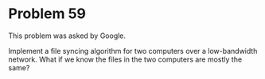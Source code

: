 # Problem 59

This problem was asked by Google.

Implement a file syncing algorithm for two computers over a low-bandwidth network. What if we know the files in the two computers are mostly the same?